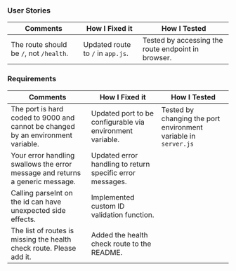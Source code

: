 ### User Stories

| Comments                                                                                          | How I Fixed it                                                                                | How I Tested                                                                                                         |
|---------------------------------------------------------------------------------------------------|-----------------------------------------------------------------------------------------------|--------------------------------------------------------------------------------------------------------------------|
| The route should be `/`, not `/health`.                                                           | Updated route to `/` in `app.js`.                                                             | Tested by accessing the route endpoint in browser.                                                                 |
### Requirements

| Comments                                                                                          | How I Fixed it                                                                                | How I Tested                                                                                                         |
|---------------------------------------------------------------------------------------------------|-----------------------------------------------------------------------------------------------|--------------------------------------------------------------------------------------------------------------------|
| The port is hard coded to 9000 and cannot be changed by an environment variable.                  | Updated port to be configurable via environment variable.                                     | Tested by changing the port environment variable in `server.js`                                                    |
| Your error handling swallows the error message and returns a generic message.                     | Updated error handling to return specific error messages.                                     |                                                                                                                    |
| Calling parseInt on the id can have unexpected side effects.                                      | Implemented custom ID validation function.                                                    |                                                                                                                    |
| The list of routes is missing the health check route. Please add it.                              | Added the health check route to the README.                                                   |                                                                                                                    |
